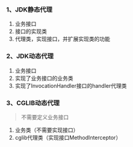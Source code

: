 ### 1、JDK静态代理
 1. 业务接口
 2. 接口的实现类
 3. 代理类，实现接口，并扩展实现类的功能

 ### 2、JDK动态代理
1. 业务接口
2. 实现了业务接口的业务类
3. 实现了InvocationHandler接口的handler代理类

### 3、CGLIB动态代理
> 不需要定义业务接口
1. 业务类（不需要实现接口）
2. cglib代理类（实现接口MethodInterceptor）